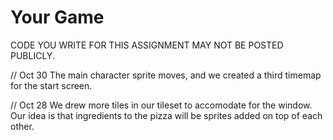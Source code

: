 # Your Game

CODE YOU WRITE FOR THIS ASSIGNMENT MAY NOT BE POSTED PUBLICLY. 


// Oct 30
The main character sprite moves, and we created a third timemap for the start screen.

// Oct 28
We drew more tiles in our tileset to accomodate for the window. Our idea is that ingredients to the pizza will be sprites added on top of each other. 
